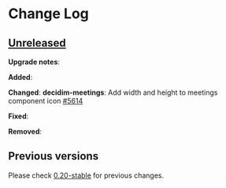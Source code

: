 # Change Log

## [Unreleased](https://github.com/decidim/decidim/tree/HEAD)

**Upgrade notes**:

**Added**:

**Changed**:
**decidim-meetings**: Add width and height to meetings component icon [\#5614](https://github.com/decidim/decidim/pull/5614)

**Fixed**:

**Removed**:

## Previous versions

Please check [0.20-stable](https://github.com/decidim/decidim/blob/0.19-stable/CHANGELOG.md) for previous changes.
